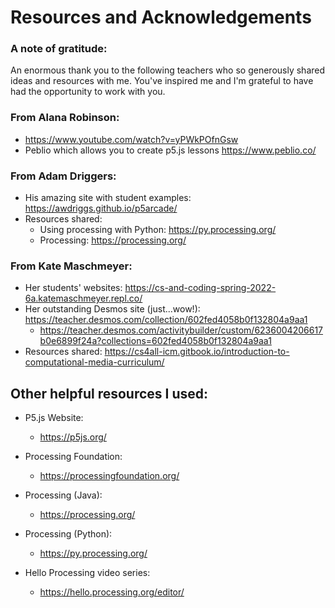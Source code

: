 # Resources and Acknowledgements

### A note of gratitude:
An enormous thank you to the following teachers who so generously shared ideas and resources with me.  You've inspired me and I'm grateful to have had the opportunity to work with you.  

### From Alana Robinson:
  * https://www.youtube.com/watch?v=yPWkPOfnGsw
  * Peblio which allows you to create p5.js lessons https://www.peblio.co/

    
### From Adam Driggers:
  * His amazing site with student examples: https://awdriggs.github.io/p5arcade/
  * Resources shared:
    * Using processing with Python: https://py.processing.org/
    * Processing: https://processing.org/


### From Kate Maschmeyer:
  * Her students' websites: https://cs-and-coding-spring-2022-6a.katemaschmeyer.repl.co/
  * Her outstanding Desmos site (just...wow!): https://teacher.desmos.com/collection/602fed4058b0f132804a9aa1
    * https://teacher.desmos.com/activitybuilder/custom/6236004206617b0e6899f24a?collections=602fed4058b0f132804a9aa1
  * Resources shared: https://cs4all-icm.gitbook.io/introduction-to-computational-media-curriculum/

## Other helpful resources I used: 
* P5.js Website:
  * https://p5js.org/

* Processing Foundation:
  * https://processingfoundation.org/

* Processing (Java):
  * https://processing.org/

* Processing (Python):
  * https://py.processing.org/

* Hello Processing video series:
  * https://hello.processing.org/editor/